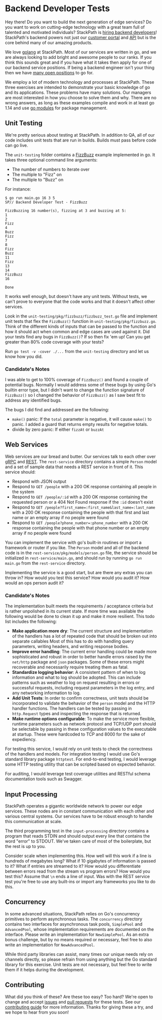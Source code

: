 # Backend Developer Tests

Hey there! Do you want to build the next generation of edge services? Do you 
want to work on cutting-edge technology with a great team full of talented and 
motivated individuals? StackPath is [hiring backend developers](https://stackpath.applytojob.com/apply/)! 
StackPath's backend powers not just our [customer portal](https://control.stackpath.com) 
and [API](https://developer.stackpath.com/) but is the core behind many of our 
amazing products. 

We love [golang](https://golang.org/) at StackPath. Most of our services are 
written in go, and we are always looking to add bright and awesome people to our 
ranks. If you think this sounds great and if you have what it takes then 
apply for one of our backend service positions. If being a backend engineer isn't your 
thing then we have [many open positions](https://stackpath.applytojob.com/) to go for.

We employ a lot of modern technology and processes at StackPath. These three 
exercises are intended to demonstrate your basic knowledge of go and its 
applications. These problems have many solutions. Our managers are most interested in 
how you choose to solve them and why. There are no wrong answers, as long as 
these examples compile and work in at least go 1.14 and use [go modules](https://golang.org/ref/mod)
for package management.

## Unit Testing

We're pretty serious about testing at StackPath. In addition to QA, all of our 
code includes unit tests that are run in builds. Builds must pass before code 
can go live. 

The `unit-testing` folder contains a [FizzBuzz](https://imranontech.com/2007/01/24/using-fizzbuzz-to-find-developers-who-grok-coding/) 
example implemented in go. It takes three optional command line arguments:
- The number of numbers to iterate over
- The multiple to "Fizz" on
- The multiple to "Buzz" on

For instance:

```
$ go run main.go 16 3 5
SP// Backend Developer Test - FizzBuzz

FizzBuzzing 16 number(s), fizzing at 3 and buzzing at 5:
1
2
Fizz
4
Buzz
Fizz
7
8
Fizz
Buzz
11
Fizz
13
14
FizzBuzz
16

Done
```

It works well enough, but doesn't have any unit tests. Without tests, we can't 
prove to everyone that the code works and that it doesn't affect other services. 

Look in the `unit-testing/pkg/fizzbuzz/fizzbuzz_test.go` file and implement unit 
tests that flex the `FizzBuzz()` function in `unit-testing/pkg/fizzbuzz.go`. Think 
of the different kinds of inputs that can be passed to the function and how it 
should act when common and edge cases are used against it. Did your tests find 
any bugs in `FizzBuzz()`? If so then fix 'em up! Can you get greater than 80% 
code coverage with your tests? 

Run `go test -v -cover ./...` from the `unit-testing` directory and let us know 
how you did.

### Candidate's Notes
I was able to get to 100% coverage of `FizzBuzz()` and found a couple of potential bugs. Normally I would address some
of these bugs by using Go's builtin error type, but I didn't want to change the function signature of `FizzBuzz()` so I 
changed the behavior of `FizzBuzz()` as I saw best fit to address any identified bugs.

The bugs I did find and addressed are the following:

- `make()` panic: If the `total` parameter is negative, it will cause `make()` to panic. I added a guard that returns empty results for negative totals.
- divide by zero panic: If either `fizzAt` or `buzzAt`

## Web Services

Web services are our bread and butter. Our services talk to each other over 
[gRPC](https://grpc.io/) and [REST](https://en.wikipedia.org/wiki/Representational_state_transfer). 
The `rest-service` directory contains a simple `Person` model and a set of 
sample data that needs a REST service in front of it. This service should:

- Respond with JSON output
- Respond to `GET /people` with a 200 OK response containing all people in the 
  system
- Respond to `GET /people/:id` with a 200 OK response containing the requested 
  person or a 404 Not Found response if the `:id` doesn't exist
- Respond to `GET /people?first_name=:first_name&last_name=:last_name` with a 
  200 OK response containing the people with that first and last name or an 
  empty array if no people were found
- Respond to `GET /people?phone_number=:phone_number` with a 200 OK response 
  containing the people with that phone number or an empty array if no people 
  were found

You can implement the service with go's built-in routines or import a framework 
or router if you like. The `Person` model and all of the backend code is in the 
`rest-service/pkg/models/person.go` file, the service should be initialized in 
`rest-service/main.go`, and should run by running `go run main.go` from the 
`rest-service` directory.

Implementing the service is a good start, but are there any extras you can throw 
in? How would you test this service? How would you audit it? How would an ops 
person audit it?

### Candidate's Notes
The implementation built meets the requirements / acceptance criteria but is rather unpolished
in its current state. If more time was available the following would be done to clean it up
and make it more resilient. This todo list includes the following:

- **Make application more dry**: The current structure and implementation of the handlers has a lot of repeated code that should be broken
out into separate callables Most of this has to do with handling query parameters, writing headers, and writing response bodies.
- **Improve error handling**: The current error handling could be made more sophisticated and robust in order to better handle errors
raised by the `net/http` package and `json` packages. Some of these errors might recoverable and necessarily require treating
them as fatal.
- **Standardize logging behavior**: A consistent pattern of when to log information and what to log should be adopted. This can include
patterns such as weather to log on request resulting in errors or successful requests, including request parameters in
the log entry, and any networking information to log.
- **Add Unit Tests**: In order to confirm correctness, unit tests should be incorporated to validate the behavior of the `person` model
and the HTTP handler functions. The handlers can be tested by passing in `http.Request` types and inspecting the response that is
returned.
- **Make runtime options configurable**: To make the service more flexible, runtime parameters such as network protocol and
TCP/UDP port should be selectable by passing in these configuration values to the executable at startup. These were hardcoded
to TCP and 8000 for the sake of expediency.

For testing this service, I would rely on unit tests to check the correctness of the handlers and models. For integration testing
I would use Go's standard library package `httptest`. For end-to-end testing, I would leverage some HTTP testing utility that can
be scripted based on expected behavior.

For auditing, I would leverage test coverage utilities and RESTful schema documentation tools such as Swagger.


## Input Processing

StackPath operates a gigantic worldwide network to power our edge services. These 
nodes are in constant communication with each other and various central systems. 
Our services have to be robust enough to handle this communication at scale.

The third programming test in the `input-processing` directory contains a 
program that reads STDIN and should output every line that contains the word "error" 
to STDOUT. We've taken care of most of the boilerplate, but the rest is up to you. 

Consider scale when implementing this. How well will this work if a line is 
hundreds of megabytes long? What if 10 gigabytes of information is passed to it? 
What if entries are streamed to it? How would you differentiate between errors read 
from the stream vs program errors? How would you test this? Assume that `\n` ends a 
line of input. Was with the REST service test you're free to use any built-ins or 
import any frameworks you like to do this.

## Concurrency

In some advanced situations, StackPath relies on Go's concurrency primitives to
perform asynchronous tasks. The `concurrency` directory contains two interfaces for
asynchronous task pools, `SimplePool` and `AdvancedPool`, whose implementation
requirements are documented on the interface. Please write an implementation for
`NewSimplePool`. As an extra bonus challenge, but by no means required or necessary,
feel free to also write an implementation for `NewAdvancedPool`.

While third party libraries can assist, many times our unique needs rely on channels
directly, so please refrain from using anything but the Go standard library for this
exercise. Unit tests are not necessary, but feel free to write them if it helps
during the development.

## Contributing

What did you think of these? Are these too easy? Too hard? We're open to change 
and accept [issues](https://github.com/stackpath/backend-developer-tests/issues) 
and [pull requests](https://github.com/stackpath/backend-developer-tests/pulls) 
for these tests. See our [contributing guide](https://github.com/stackpath/backend-developer-tests/blob/master/.github/contributing.md) 
for more information. Thanks for giving these a try, and we hope to hear from you 
soon!
